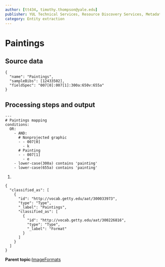 ```yaml
---
author: [tt434, timothy.thompson@yale.edu]
publisher: YUL Technical Services, Resource Discovery Services, Metadata Services Unit
category: Entity extraction
---
```


# Paintings

## Source data

```
{
  "name": "Paintings",
  "sampleBibs": [12433502],
  "fieldSpec": "007[0]:007[1]:300a:650v:655a"
}
```

## Processing steps and output

```
---
# Paintings mapping
conditions:
  OR:
    - AND:    
      # Nonprojected graphic
      - - 007[0]
        - k
      # Painting
      - - 007[1]
        - e
    - lower-case(300a) contains 'painting'
    - lower-case(655a) contains 'painting'
```

1.  
```
{
  "classified_as": [
    {
      "id": "http://vocab.getty.edu/aat/300033973",
      "type": "Type",
      "_label": "Paintings",
      "classified_as": [
        {
          "id": "http://vocab.getty.edu/aat/300226816",
          "type": "Type",
          "_label": "Format"
        }
      ]
    }
  ]    		
}
```

**Parent topic:**[ImageFormats](../../concepts/supertypes/imageformats.md)

